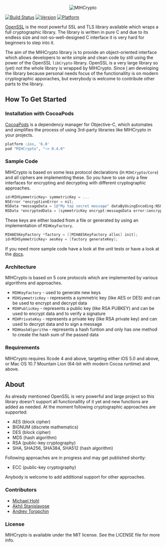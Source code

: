 <p align="center" >
  <img src="https://github.com/hohl/MIHCrypto/raw/master/Assets/MIHCrypto-Logo.png" alt="MIHCrypto" title="MIHCrypto">
</p>

[![Build Status](https://img.shields.io/travis/hohl/MIHCrypto.svg)](https://travis-ci.org/hohl/MIHCrypto)
[![Version](https://img.shields.io/cocoapods/v/MIHCrypto.svg)](http://cocoadocs.org/docsets/MIHCrypto)
[![Platform](https://img.shields.io/cocoapods/p/MIHCrypto.svg)](http://cocoadocs.org/docsets/MIHCrypto)


[OpenSSL](https://www.openssl.org/) is the most powerful SSL and TLS library available which wraps a full cryptographic library. The library is written in pure C and due to its endless size and not-so-well-designed C interface it is very hard for beginners to step into it.

The aim of the MIHCrypto library is to provide an object-oriented interface which allows developers to write simple and clean code by still using the power of the OpenSSL `libCrypto` library. OpenSSL is a very large library so (yet) not the whole library is wrapped by MIHCrypto. Since [I](http://www.michaelhohl.net/) am developing the library because personal needs focus of the functionallity is on modern cryptographic apporaches, but everybody is welcome to contribute other parts to the library.

## How To Get Started

### Installation with CocoaPods

[CocoaPods](http://cocoapods.org) is a dependency manager for Objective-C, which automates and simplifies the process of using 3rd-party libraries like MIHCrypto in your projects.

```ruby
platform :ios, '6.0'
pod "MIHCrypto", "~> 0.4.0"
```

### Sample Code

MIHCrypto is based on some less protocol declarations (in `MIHCrypto/Core`) and all ciphers are implementing these. So you have to use only a few interfaces for encrypting and decrypting with different cryptographic approaches.

```objective-c
id<MIHSymmetricKey> symmetricKey = ...
NSError *encryptionError = nil;
NSData *messageData = [@"My top secret message" dataByUsingEncoding:NSUTF8Encoding];
NSData *encryptedData = [symmetricKey encrypt:messageData error:&encryptionError];
```

These keys are either loaded from a file or generated by using an implementation of `MIHKeyFactory`.

```objective-c
MIHAESKeyFactory *factory = [[MIHAESKeyFactory alloc] init];
id<MIHSymmetricKey> aesKey = [factory generateKey];
```
    
If you need more sample code have a look at the unit tests or have a look at the <a href="http://cocoadocs.org/docsets/MIHCrypto/">docs</a>.

### Architecture

MIHCrypto is based on 5 core protocols which are implemented by various algorithms and approaches.

 - `MIHKeyFactory` - used to generate new keys
 - `MIHSymmetricKey` - represents a symmetric key (like AES or DES) and can be used to encrypt and decrypt data
 - `MIHPublicKey` - represents a public key (like RSA PUBKEY) and can be used to encrypt data and to verify a signature
 - `MIHPrivateKey` - represents a private key (like RSA private key) and can used to decrypt data and to sign a message
 - `MIHHashAlgorithm` - represents a hash funtion and only has one method to create the hash sum of the passed data

### Requirements

MIHCrypto requires Xcode 4 and above, targeting either iOS 5.0 and above, or Mac OS 10.7 Mountain Lion (64-bit with modern Cocoa runtime) and above.

## About

As already mentioned OpenSSL is very powerful and large project so this library doesn't support all functionallity of it yet and new functions are added as needed. At the moment following cryptographic approaches are supported:

 - AES (block cipher)
 - BIGNUM (discrete mathematics)
 - DES (block cipher)
 - MD5 (hash algorithm)
 - RSA (public-key cryptography)
 - SHA, SHA256, SHA384, SHA512 (hash algorithm)

Following approaches are in progress and may get published shortly:

 - ECC (public-key cryptography)
 
Anybody is welcome to add additional support for other approaches.

### Contributors

 - [Michael Hohl](http://www.michaelhohl.net/)
 - [Akhil Stanislavose](https://github.com/akhilstanislavose)
 - [Andrey Toropchin](https://github.com/4ndrey)

### License

MIHCrypto is available under the MIT license. See the LICENSE file for more info.
